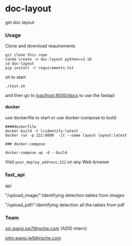 # doc-layout
get doc layout

### Usage
Clone and download requirements
```
git clone this repo
conda create -n doc-layout python==3.10
cd doc-layout
pip install -r requirements.txt
```
sh to start

```
./test.sh
```
and then go to [loaclhost:8000/docs]() to use the fastapi

#### docker
use dockerfile to start or use docker-compose to build 

```
####dockerfile
docker build -t lcidentify:latest .
docker run -p 222:8000  -it --name layout layout:latest

### docker-compose

docker-compose up -d --build

```
Visit:`your_deploy_address:222`  on any Web browser
### fast_api
api

"/upload_image/":Identifying detection tables from images

"/upload_pdf/":Identifying detection all the tables from pdf


### Team

xin.wang.xw7@roche.com (AIDD intern)

john.wang.jw6@roche.com
